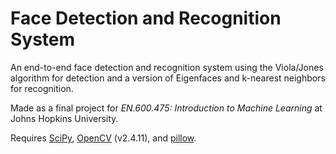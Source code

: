 # Face Detection and Recognition System

An end-to-end face detection and recognition system using the Viola/Jones
algorithm for detection and a version of Eigenfaces and k-nearest neighbors for
recognition.

Made as a final project for *EN.600.475: Introduction to Machine Learning* at
Johns Hopkins University.

Requires [SciPy](http://www.scipy.org/), [OpenCV](http://opencv.org/) (v2.4.11), and [pillow](http://python-pillow.github.io/).
